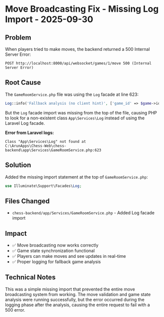 # Move Broadcasting Fix - Missing Log Import - 2025-09-30

## Problem
When players tried to make moves, the backend returned a 500 Internal Server Error:
```
POST http://localhost:8000/api/websocket/games/1/move 500 (Internal Server Error)
```

## Root Cause
The `GameRoomService.php` file was using the `Log` facade at line 623:
```php
Log::info('Fallback analysis (no client hint)', ['game_id' => $game->id, 'analysis' => $analysis]);
```

But the `Log` facade import was missing from the top of the file, causing PHP to look for a non-existent class `App\Services\Log` instead of using the Laravel Log facade.

**Error from Laravel logs:**
```
Class "App\Services\Log" not found at
C:\ArunApps\Chess-Web\chess-backend\app\Services\GameRoomService.php:623
```

## Solution
Added the missing import statement at the top of `GameRoomService.php`:

```php
use Illuminate\Support\Facades\Log;
```

## Files Changed
- `chess-backend/app/Services/GameRoomService.php` - Added Log facade import

## Impact
- ✅ Move broadcasting now works correctly
- ✅ Game state synchronization functional
- ✅ Players can make moves and see updates in real-time
- ✅ Proper logging for fallback game analysis

## Technical Notes
This was a simple missing import that prevented the entire move broadcasting system from working. The move validation and game state analysis were running successfully, but the error occurred during the logging phase after the analysis, causing the entire request to fail with a 500 error.